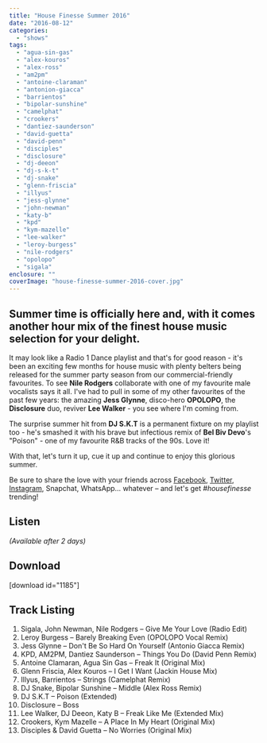 ```yaml
---
title: "House Finesse Summer 2016"
date: "2016-08-12"
categories: 
  - "shows"
tags: 
  - "agua-sin-gas"
  - "alex-kouros"
  - "alex-ross"
  - "am2pm"
  - "antoine-claraman"
  - "antonion-giacca"
  - "barrientos"
  - "bipolar-sunshine"
  - "camelphat"
  - "crookers"
  - "dantiez-saunderson"
  - "david-guetta"
  - "david-penn"
  - "disciples"
  - "disclosure"
  - "dj-deeon"
  - "dj-s-k-t"
  - "dj-snake"
  - "glenn-friscia"
  - "illyus"
  - "jess-glynne"
  - "john-newman"
  - "katy-b"
  - "kpd"
  - "kym-mazelle"
  - "lee-walker"
  - "leroy-burgess"
  - "nile-rodgers"
  - "opolopo"
  - "sigala"
enclosure: ""
coverImage: "house-finesse-summer-2016-cover.jpg"
---
```


## Summer time is officially here and, with it comes another hour mix of the finest house music selection for your delight.

It may look like a Radio 1 Dance playlist and that's for good reason - it's been an exciting few months for house music with plenty belters being released for the summer party season from our commercial-friendly favourites. To see **Nile Rodgers** collaborate with one of my favourite male vocalists says it all. I've had to pull in some of my other favourites of the past few years: the amazing **Jess Glynne**, disco-hero **OPOLOPO**, the **Disclosure** duo, reviver **Lee Walker** - you see where I'm coming from.

The surprise summer hit from **DJ S.K.T** is a permanent fixture on my playlist too - he's smashed it with his brave but infectious remix of **Bel Biv Devo**'s "Poison" - one of my favourite R&B tracks of the 90s. Love it!

With that, let's turn it up, cue it up and continue to enjoy this glorious summer.

Be sure to share the love with your friends across [Facebook](https://www.facebook.com/housefinesse), [Twitter](https://twitter.com/housefinesse), [Instagram](https://instagram.com/housefinesse), Snapchat, WhatsApp… whatever – and let's get _#housefinesse_ trending!

## Listen

_(Available after 2 days)_

## Download

\[download id="1185"\]

## Track Listing

1. Sigala, John Newman, Nile Rodgers – Give Me Your Love (Radio Edit)
2. Leroy Burgess – Barely Breaking Even (OPOLOPO Vocal Remix)
3. Jess Glynne – Don't Be So Hard On Yourself (Antonio Giacca Remix)
4. KPD, AM2PM, Dantiez Saunderson – Things You Do (David Penn Remix)
5. Antoine Clamaran, Agua Sin Gas – Freak It (Original Mix)
6. Glenn Friscia, Alex Kouros – I Get I Want (Jackin House Mix)
7. Illyus, Barrientos – Strings (Camelphat Remix)
8. DJ Snake, Bipolar Sunshine – Middle (Alex Ross Remix)
9. DJ S.K.T – Poison (Extended)
10. Disclosure – Boss
11. Lee Walker, DJ Deeon, Katy B – Freak Like Me (Extended Mix)
12. Crookers, Kym Mazelle – A Place In My Heart (Original Mix)
13. Disciples & David Guetta – No Worries (Original Mix)
